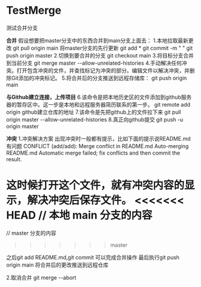 # TestMerge
测试合并分支

**合并**
假设想要把master分支中的东西合并到main分支上面去：
1.本地拉取最新更改
git pull origin main
将master分支的先行更新
git add *
git commit -m " "
git push origin master
2.切换到要合并的分支
git checkout main
3.将目标分支合并到当前分支
git merge master --allow-unrelated-histories
4.手动解决任何冲突。打开包含冲突的文件，并查找标记为冲突的部分。编辑文件以解决冲突，并删除Git添加的冲突标记。
5.将合并后的分支推送到远程存储库：
git push origin main

**与Github建立连接，上传项目**
6.该命令是把本地历史区的文件添加到github服务器的暂存区中。这一步是本地和远程服务器简历联系的第一步。
git remote add origin github建立仓库的地址
7.该命令是先把github上的文件拉下来 
git pull origin master --allow-unrelated-histories
8.真正向github提交
git push -u origin master

**冲突**
1.冲突解决方案
出现冲突时一般都有提示，比如下面的提示说README.md有问题
CONFLICT (add/add): Merge conflict in README.md
Auto-merging README.md
Automatic merge failed; fix conflicts and then commit the result.

这时候打开这个文件，就有冲突内容的显示，解决冲突后保存文件。
<<<<<<< HEAD
// 本地 main 分支的内容
=======
// master 分支的内容
>>>>>>> master

之后git add README.md,git commit 可以完成合并操作
最后执行git push origin main 将合并后的更改推送到远程仓库

2.取消合并
git merge --abort

